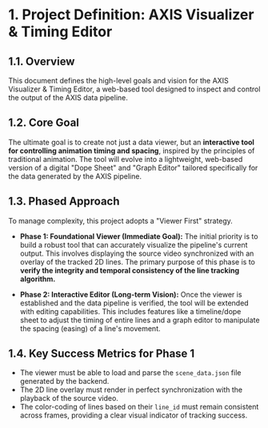 # 1. Project Definition: AXIS Visualizer & Timing Editor

## 1.1. Overview
This document defines the high-level goals and vision for the AXIS Visualizer & Timing Editor, a web-based tool designed to inspect and control the output of the AXIS data pipeline.

## 1.2. Core Goal
The ultimate goal is to create not just a data viewer, but an **interactive tool for controlling animation timing and spacing**, inspired by the principles of traditional animation. The tool will evolve into a lightweight, web-based version of a digital "Dope Sheet" and "Graph Editor" tailored specifically for the data generated by the AXIS pipeline.

## 1.3. Phased Approach
To manage complexity, this project adopts a "Viewer First" strategy.

- **Phase 1: Foundational Viewer (Immediate Goal):** The initial priority is to build a robust tool that can accurately visualize the pipeline's current output. This involves displaying the source video synchronized with an overlay of the tracked 2D lines. The primary purpose of this phase is to **verify the integrity and temporal consistency of the line tracking algorithm.**

- **Phase 2: Interactive Editor (Long-term Vision):** Once the viewer is established and the data pipeline is verified, the tool will be extended with editing capabilities. This includes features like a timeline/dope sheet to adjust the timing of entire lines and a graph editor to manipulate the spacing (easing) of a line's movement.

## 1.4. Key Success Metrics for Phase 1
- The viewer must be able to load and parse the `scene_data.json` file generated by the backend.
- The 2D line overlay must render in perfect synchronization with the playback of the source video.
- The color-coding of lines based on their `line_id` must remain consistent across frames, providing a clear visual indicator of tracking success.

